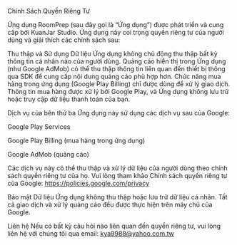 Chính Sách Quyền Riêng Tư

Ứng dụng RoomPrep (sau đây gọi là “Ứng dụng”) được phát triển và cung cấp bởi KuanJar Studio. Ứng dụng này coi trọng quyền riêng tư của người dùng và giải thích các chính sách sau:

Thu thập và Sử dụng Dữ liệu
Ứng dụng không chủ động thu thập bất kỳ thông tin cá nhân nào của người dùng.
Quảng cáo hiển thị trong Ứng dụng (như Google AdMob) có thể thu thập thông tin liên quan đến thiết bị thông qua SDK để cung cấp nội dung quảng cáo phù hợp hơn.
Chức năng mua hàng trong ứng dụng (Google Play Billing) chỉ được dùng để xử lý giao dịch. Thông tin mua hàng được xử lý bởi Google Play, và Ứng dụng không lưu trữ hoặc truy cập dữ liệu thanh toán của bạn.

Dịch vụ của bên thứ ba
Ứng dụng này sử dụng các dịch vụ sau của Google:

Google Play Services

Google Play Billing (mua hàng trong ứng dụng)

Google AdMob (quảng cáo)

Các dịch vụ này có thể thu thập và xử lý dữ liệu của người dùng theo chính sách quyền riêng tư của họ. Vui lòng tham khảo Chính sách quyền riêng tư của Google: https://policies.google.com/privacy

Bảo mật Dữ liệu
Ứng dụng không thu thập hoặc lưu trữ dữ liệu cá nhân. Tất cả giao dịch và xử lý quảng cáo đều được thực hiện trên máy chủ của Google.

Liên hệ
Nếu có bất kỳ câu hỏi nào liên quan đến quyền riêng tư, vui lòng liên hệ với chúng tôi qua email: kya9988@yahoo.com.tw
